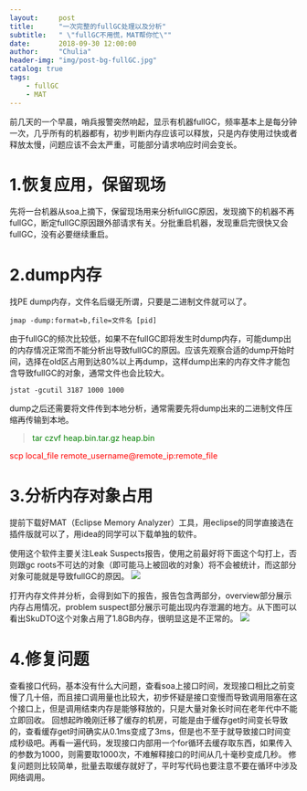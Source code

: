 ```yaml
---
layout:     post
title:      "一次完整的fullGC处理以及分析"
subtitle:   " \"fullGC不用慌，MAT帮你忙\""
date:       2018-09-30 12:00:00
author:     "Chulia"
header-img: "img/post-bg-fullGC.jpg"
catalog: true
tags:
    - fullGC
    - MAT
---
```


前几天的一个早晨，哨兵报警突然响起，显示有机器fullGC，频率基本上是每分钟一次，几乎所有的机器都有，初步判断内存应该可以释放，只是内存使用过快或者释放太慢，问题应该不会太严重，可能部分请求响应时间会变长。

# 1.恢复应用，保留现场
先将一台机器从soa上摘下，保留现场用来分析fullGC原因，发现摘下的机器不再fullGC，断定fullGC原因跟外部请求有关。分批重启机器，发现重启完很快又会fullGC，没有必要继续重启。

# 2.dump内存
找PE dump内存，文件名后缀无所谓，只要是二进制文件就可以了。

`jmap -dump:format=b,file=文件名 [pid]`

由于fullGC的频次比较低，如果不在fullGC即将发生时dump内存，可能dump出的内存情况正常而不能分析出导致fullGC的原因。应该先观察合适的dump开始时间，选择在old区占用到达80%以上再dump，这样dump出来的内存文件才能包含导致fullGC的对象，通常文件也会比较大。

`jstat -gcutil 3187 1000 1000`

dump之后还需要将文件传到本地分析，通常需要先将dump出来的二进制文件压缩再传输到本地。
> <font color=green>tar czvf heap.bin.tar.gz heap.bin</font>

<font color=#FF0000>scp local_file remote_username@remote_ip:remote_file</font>

# 3.分析内存对象占用
提前下载好MAT（Eclipse Memory Analyzer）工具，用eclipse的同学直接选在插件版就可以了，用idea的同学可以下载单独的软件。

使用这个软件主要关注Leak Suspects报告，使用之前最好将下面这个勾打上，否则跟gc roots不可达的对象（即可能马上被回收的对象）将不会被统计，而这部分对象可能就是导致fullGC的原因。
![](https://ws1.sinaimg.cn/large/708e88fegy1fu02ewdua2j20r80fvn2p.jpg)

打开内存文件并分析，会得到如下的报告，报告包含两部分，overview部分展示内存占用情况，problem suspect部分展示可能出现内存泄漏的地方。从下图可以看出SkuDTO这个对象占用了1.8GB内存，很明显这是不正常的。
![](https://ws1.sinaimg.cn/large/708e88fegy1fu02qnj63uj20r80mbdop.jpg)

# 4.修复问题
查看接口代码，基本没有什么大问题，查看soa上接口时间，发现接口相比之前变慢了几十倍，而且接口调用量也比较大，初步怀疑是接口变慢而导致调用阻塞在这个接口上，但是调用结束内存是能够释放的，只是大量对象长时间在老年代中不能立即回收。
回想起昨晚刚迁移了缓存的机房，可能是由于缓存get时间变长导致的，查看缓存get时间确实从0.1ms变成了3ms，但是也不至于就导致接口时间变成秒级吧。再看一遍代码，发现接口内部用一个for循环去缓存取东西，如果传入的参数为1000，则需要取1000次，不难解释接口的时间从几十毫秒变成几秒。
修复问题则比较简单，批量去取缓存就好了，平时写代码也要注意不要在循环中涉及网络调用。
